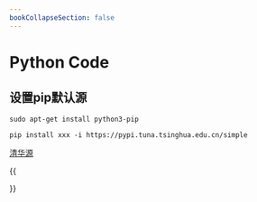 ```yaml
---
bookCollapseSection: false
---
```


# Python Code

## 设置pip默认源

~~~shell
sudo apt-get install python3-pip

pip install xxx -i https://pypi.tuna.tsinghua.edu.cn/simple
~~~

[清华源](https://mirrors.tuna.tsinghua.edu.cn/help/pypi/)

{{<section summary >}}
